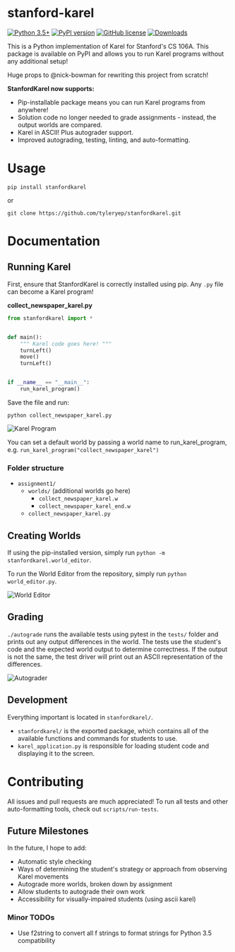 # stanford-karel
[![Python 3.5+](https://img.shields.io/badge/python-3.5+-blue.svg)](https://www.python.org/downloads/release/python-350/)
[![PyPI version](https://badge.fury.io/py/stanfordkarel.svg)](https://badge.fury.io/py/stanfordkarel)
[![GitHub license](https://img.shields.io/github/license/TylerYep/stanford-karel)](https://github.com/TylerYep/stanford-karel/blob/master/LICENSE)
[![Downloads](https://pepy.tech/badge/stanfordkarel)](https://pepy.tech/project/stanfordkarel)

This is a Python implementation of Karel for Stanford's CS 106A. This package is available on PyPI and allows you to run Karel programs without any additional setup!

Huge props to @nick-bowman for rewriting this project from scratch!

**StanfordKarel now supports:**
- Pip-installable package means you can run Karel programs from anywhere!
- Solution code no longer needed to grade assignments - instead, the output worlds are compared.
- Karel in ASCII! Plus autograder support.
- Improved autograding, testing, linting, and auto-formatting.


# Usage
`pip install stanfordkarel`

or

`git clone https://github.com/tyleryep/stanfordkarel.git`


# Documentation
## Running Karel
First, ensure that StanfordKarel is correctly installed using pip.
Any `.py` file can become a Karel program!

**collect_newspaper_karel.py**
```python
from stanfordkarel import *


def main():
    """ Karel code goes here! """
    turnLeft()
    move()
    turnLeft()


if __name__ == "__main__":
    run_karel_program()
```

Save the file and run:
```
python collect_newspaper_karel.py
```

![Karel Program](images/karel_program.png)


You can set a default world by passing a world name to run_karel_program, e.g. `run_karel_program("collect_newspaper_karel")`

### Folder structure
- `assignment1/`
    - `worlds/` (additional worlds go here)
        - `collect_newspaper_karel.w`
        - `collect_newspaper_karel_end.w`
    - `collect_newspaper_karel.py`


## Creating Worlds
If using the pip-installed version, simply run `python -m stanfordkarel.world_editor`.

To run the World Editor from the repository, simply run `python world_editor.py`.

![World Editor](images/world_editor.png)


## Grading
`./autograde` runs the available tests using pytest in the `tests/` folder and prints out any output differences in the world.
The tests use the student's code and the expected world output to determine correctness. If the output is not the same, the test driver will print out an ASCII representation of the differences.

![Autograder](images/autograder.png)


## Development
Everything important is located in `stanfordkarel/`.

- `stanfordkarel/` is the exported package, which contains all of the available functions and commands for students to use.
- `karel_application.py` is responsible for loading student code and displaying it to the screen.


# Contributing
All issues and pull requests are much appreciated! To run all tests and other auto-formatting tools, check out `scripts/run-tests`.


## Future Milestones
In the future, I hope to add:
- Automatic style checking
- Ways of determining the student's strategy or approach from observing Karel movements
- Autograde more worlds, broken down by assignment
- Allow students to autograde their own work
- Accessibility for visually-impaired students (using ascii karel)

### Minor TODOs
- Use f2string to convert all f strings to format strings for Python 3.5 compatibility

